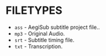 # FILETYPES

* `ass` - AegiSub subtitle project file..
* `mp3` - Original Audio.
* `srt` - Subtitle timing file.
* `txt` - Transcription.
